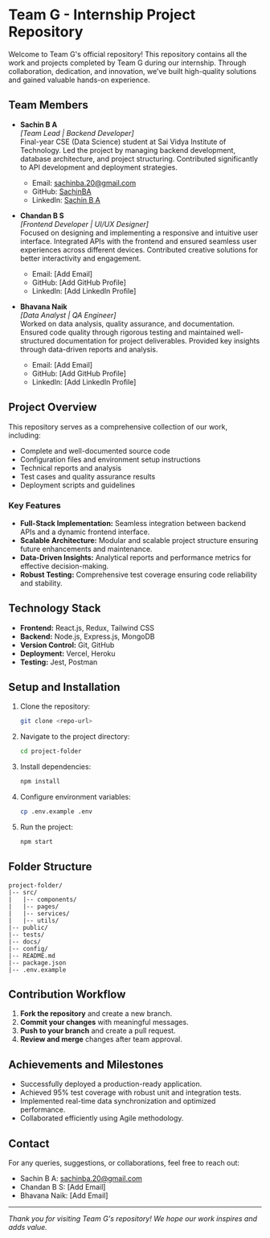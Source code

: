 # Team G - Internship Project Repository

Welcome to Team G's official repository! This repository contains all the work and projects completed by Team G during our internship. Through collaboration, dedication, and innovation, we’ve built high-quality solutions and gained valuable hands-on experience.

## Team Members
- **Sachin B A**  
  *[Team Lead | Backend Developer]*  
  Final-year CSE (Data Science) student at Sai Vidya Institute of Technology. Led the project by managing backend development, database architecture, and project structuring. Contributed significantly to API development and deployment strategies.  
  - Email: sachinba.20@gmail.com  
  - GitHub: [SachinBA](https://github.com/SachinBA)  
  - LinkedIn: [Sachin B A](https://www.linkedin.com/in/sachinba/)  

- **Chandan B S**  
  *[Frontend Developer | UI/UX Designer]*  
  Focused on designing and implementing a responsive and intuitive user interface. Integrated APIs with the frontend and ensured seamless user experiences across different devices. Contributed creative solutions for better interactivity and engagement.  
  - Email: [Add Email]  
  - GitHub: [Add GitHub Profile]  
  - LinkedIn: [Add LinkedIn Profile]  

- **Bhavana Naik**  
  *[Data Analyst | QA Engineer]*  
  Worked on data analysis, quality assurance, and documentation. Ensured code quality through rigorous testing and maintained well-structured documentation for project deliverables. Provided key insights through data-driven reports and analysis.  
  - Email: [Add Email]  
  - GitHub: [Add GitHub Profile]  
  - LinkedIn: [Add LinkedIn Profile]  

## Project Overview
This repository serves as a comprehensive collection of our work, including:
- Complete and well-documented source code
- Configuration files and environment setup instructions
- Technical reports and analysis
- Test cases and quality assurance results
- Deployment scripts and guidelines

### Key Features
- **Full-Stack Implementation:** Seamless integration between backend APIs and a dynamic frontend interface.
- **Scalable Architecture:** Modular and scalable project structure ensuring future enhancements and maintenance.
- **Data-Driven Insights:** Analytical reports and performance metrics for effective decision-making.
- **Robust Testing:** Comprehensive test coverage ensuring code reliability and stability.

## Technology Stack
- **Frontend:** React.js, Redux, Tailwind CSS
- **Backend:** Node.js, Express.js, MongoDB
- **Version Control:** Git, GitHub
- **Deployment:** Vercel, Heroku
- **Testing:** Jest, Postman

## Setup and Installation
1. Clone the repository:
    ```bash
    git clone <repo-url>
    ```
2. Navigate to the project directory:
    ```bash
    cd project-folder
    ```
3. Install dependencies:
    ```bash
    npm install
    ```
4. Configure environment variables:
    ```bash
    cp .env.example .env
    ```
5. Run the project:
    ```bash
    npm start
    ```

## Folder Structure
```
project-folder/
|-- src/
|   |-- components/
|   |-- pages/
|   |-- services/
|   |-- utils/
|-- public/
|-- tests/
|-- docs/
|-- config/
|-- README.md
|-- package.json
|-- .env.example
```

## Contribution Workflow
1. **Fork the repository** and create a new branch.
2. **Commit your changes** with meaningful messages.
3. **Push to your branch** and create a pull request.
4. **Review and merge** changes after team approval.

## Achievements and Milestones
- Successfully deployed a production-ready application.
- Achieved 95% test coverage with robust unit and integration tests.
- Implemented real-time data synchronization and optimized performance.
- Collaborated efficiently using Agile methodology.

## Contact
For any queries, suggestions, or collaborations, feel free to reach out:
- Sachin B A: sachinba.20@gmail.com  
- Chandan B S: [Add Email]  
- Bhavana Naik: [Add Email]  

---
*Thank you for visiting Team G's repository! We hope our work inspires and adds value.*

